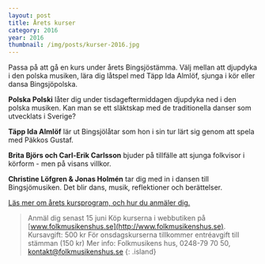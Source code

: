 ```yaml
---
layout: post
title: Årets kurser
category: 2016
year: 2016
thumbnail: /img/posts/kurser-2016.jpg
---
```


Passa på att gå en kurs under årets Bingsjöstämma. Välj mellan att djupdyka i den polska musiken, lära dig låtspel med Täpp Ida Almlöf, sjunga i kör eller dansa Bingsjöpolska.

**Polska Polski** låter dig under tisdageftermiddagen djupdyka ned i den polska musiken. Kan man se ett släktskap med de traditionella danser som utvecklats i Sverige?

**Täpp Ida Almlöf** lär ut Bingsjölåtar som hon i sin tur lärt sig genom att spela med Päkkos Gustaf.

**Brita Björs och Carl-Erik Carlsson** bjuder på tillfälle att sjunga folkvisor i körform - men på visans villkor.

**Christine Löfgren & Jonas Holmén** tar dig med in i dansen till Bingsjömusiken. Det blir dans, musik, reflektioner och berättelser.

[Läs mer om årets kursprogram, och hur du anmäler dig.](/2016/kurser/)

>Anmäl dig senast 15 juni
>Köp kurserna i webbutiken på [www.folkmusikenshus.se](http://www.folkmusikenshus.se).
>Kursavgift: 500 kr
>För onsdagskurserna tillkommer entréavgift till stämman (150 kr)
>Mer info: Folkmusikens hus, 0248-79 70 50, [kontakt@folkmusikenshus.se](mailto:kontakt@folkmusikenshus.se)
{: .island}

